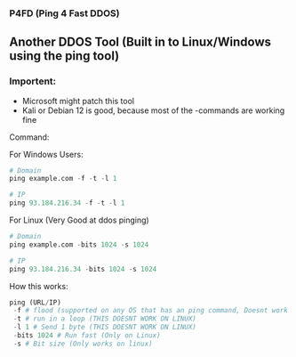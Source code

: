 ### P4FD (Ping 4 Fast DDOS)
## Another DDOS Tool (Built in to Linux/Windows using the ping tool)

### Importent:
- Microsoft might patch this tool
- Kali or Debian 12 is good, because most of the -commands are working fine

Command: 

For Windows Users:
```python
# Domain
ping example.com -f -t -l 1

# IP
ping 93.184.216.34 -f -t -l 1
```

For Linux (Very Good at ddos pinging)
```python
# Domain
ping example.com -bits 1024 -s 1024

# IP
ping 93.184.216.34 -bits 1024 -s 1024
```

How this works:
```python
ping (URL/IP)
 -f # flood (supported on any OS that has an ping command, Doesnt work on linux)
 -t # run in a loop (THIS DOESNT WORK ON LINUX)
 -l 1 # Send 1 byte (THIS DOESNT WORK ON LINUX)
 -bits 1024 # Run fast (Only on Linux)
 -s # Bit size (Only works on linux)
```
